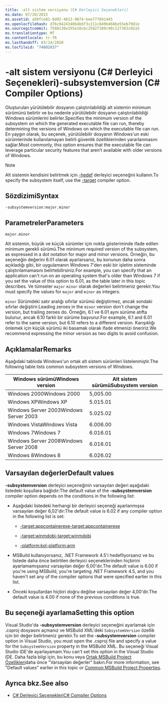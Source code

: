 ```yaml
---
title: -alt sistem versiyonu (C# Derleyici Seçenekleri)
ms.date: 07/20/2015
ms.assetid: a99fce81-9d92-4813-9874-bee777041445
ms.openlocfilehash: d76c9424340b4b6f3c211c849b466be55eb79d1e
ms.sourcegitcommit: 7588136e355e10cbc2582f389c90c127363c02a5
ms.translationtype: MT
ms.contentlocale: tr-TR
ms.lasthandoff: 03/14/2020
ms.locfileid: "74802037"
---
```

# <a name="-subsystemversion-c-compiler-options"></a><span data-ttu-id="24555-102">-alt sistem versiyonu (C# Derleyici Seçenekleri)</span><span class="sxs-lookup"><span data-stu-id="24555-102">-subsystemversion (C# Compiler Options)</span></span>

<span data-ttu-id="24555-103">Oluşturulan yürütülebilir dosyanın çalıştırılabildiği alt sistemin minimum sürümünü belirtir ve bu nedenle yürütülebilir dosyanın çalıştırılabildiği Windows sürümlerini belirler.</span><span class="sxs-lookup"><span data-stu-id="24555-103">Specifies the minimum version of the subsystem on which the generated executable file can run, thereby determining the versions of Windows on which the executable file can run.</span></span> <span data-ttu-id="24555-104">En yaygın olarak, bu seçenek, yürütülebilir dosyanın Windows'un eski sürümlerinde kullanılamayan belirli güvenlik özelliklerinden yararlanmasını sağlar.</span><span class="sxs-lookup"><span data-stu-id="24555-104">Most commonly, this option ensures that the executable file can leverage particular security features that aren’t available with older versions of Windows.</span></span>

> [!NOTE]
> <span data-ttu-id="24555-105">Alt sistemin kendisini belirtmek için [-hedef](./target-compiler-option.md) derleyici seçeneğini kullanın.</span><span class="sxs-lookup"><span data-stu-id="24555-105">To specify the subsystem itself, use the [-target](./target-compiler-option.md) compiler option.</span></span>

## <a name="syntax"></a><span data-ttu-id="24555-106">Sözdizimi</span><span class="sxs-lookup"><span data-stu-id="24555-106">Syntax</span></span>

```console
-subsystemversion:major.minor
```

## <a name="parameters"></a><span data-ttu-id="24555-107">Parametreler</span><span class="sxs-lookup"><span data-stu-id="24555-107">Parameters</span></span>

`major.minor`

<span data-ttu-id="24555-108">Alt sistemin, büyük ve küçük sürümler için nokta gösteriminde ifade edilen minimum gerekli sürümü.</span><span class="sxs-lookup"><span data-stu-id="24555-108">The minimum required version of the subsystem, as expressed in a dot notation for major and minor versions.</span></span> <span data-ttu-id="24555-109">Örneğin, bu seçeneğin değerini 6.01 olarak ayarlarsanız, bu konunun daha sonra açıkladığı gibi, bir uygulamanın Windows 7'den eski bir işletim sisteminde çalıştırılamamasını belirtebilirsiniz.</span><span class="sxs-lookup"><span data-stu-id="24555-109">For example, you can specify that an application can't run on an operating system that's older than Windows 7 if you set the value of this option to 6.01, as the table later in this topic describes.</span></span> <span data-ttu-id="24555-110">Ve tümseler `major` `minor` olarak değerleri belirtmeniz gerekir.</span><span class="sxs-lookup"><span data-stu-id="24555-110">You must specify the values for `major` and `minor` as integers.</span></span>

<span data-ttu-id="24555-111">`minor` Sürümdeki satır aralığı sıfırlar sürümü değiştirmez, ancak sondaki sıfırlar değiştirir.</span><span class="sxs-lookup"><span data-stu-id="24555-111">Leading zeroes in the `minor` version don't change the version, but trailing zeroes do.</span></span> <span data-ttu-id="24555-112">Örneğin, 6.1 ve 6.01 aynı sürüme atıfta bulunur, ancak 6.10 farklı bir sürüme başvurur.</span><span class="sxs-lookup"><span data-stu-id="24555-112">For example, 6.1 and 6.01 refer to the same version, but 6.10 refers to a different version.</span></span> <span data-ttu-id="24555-113">Karışıklığı önlemek için küçük sürümü iki basamak olarak ifade etmenizi öneririz.</span><span class="sxs-lookup"><span data-stu-id="24555-113">We recommend expressing the minor version as two digits to avoid confusion.</span></span>

## <a name="remarks"></a><span data-ttu-id="24555-114">Açıklamalar</span><span class="sxs-lookup"><span data-stu-id="24555-114">Remarks</span></span>

<span data-ttu-id="24555-115">Aşağıdaki tabloda Windows'un ortak alt sistem sürümleri listelenmiştir.</span><span class="sxs-lookup"><span data-stu-id="24555-115">The following table lists common subsystem versions of Windows.</span></span>

|<span data-ttu-id="24555-116">Windows sürümü</span><span class="sxs-lookup"><span data-stu-id="24555-116">Windows version</span></span>|<span data-ttu-id="24555-117">Alt sistem sürümü</span><span class="sxs-lookup"><span data-stu-id="24555-117">Subsystem version</span></span>|
|---------------------|-----------------------|
|<span data-ttu-id="24555-118">Windows 2000</span><span class="sxs-lookup"><span data-stu-id="24555-118">Windows 2000</span></span>|<span data-ttu-id="24555-119">5,00</span><span class="sxs-lookup"><span data-stu-id="24555-119">5.00</span></span>|
|<span data-ttu-id="24555-120">Windows XP</span><span class="sxs-lookup"><span data-stu-id="24555-120">Windows XP</span></span>|<span data-ttu-id="24555-121">5.01</span><span class="sxs-lookup"><span data-stu-id="24555-121">5.01</span></span>|
|<span data-ttu-id="24555-122">Windows Server 2003</span><span class="sxs-lookup"><span data-stu-id="24555-122">Windows Server 2003</span></span>|<span data-ttu-id="24555-123">5.02</span><span class="sxs-lookup"><span data-stu-id="24555-123">5.02</span></span>|
|<span data-ttu-id="24555-124">Windows Vista</span><span class="sxs-lookup"><span data-stu-id="24555-124">Windows Vista</span></span>|<span data-ttu-id="24555-125">6.00</span><span class="sxs-lookup"><span data-stu-id="24555-125">6.00</span></span>|
|<span data-ttu-id="24555-126">Windows 7</span><span class="sxs-lookup"><span data-stu-id="24555-126">Windows 7</span></span>|<span data-ttu-id="24555-127">6.01</span><span class="sxs-lookup"><span data-stu-id="24555-127">6.01</span></span>|
|<span data-ttu-id="24555-128">Windows Server 2008</span><span class="sxs-lookup"><span data-stu-id="24555-128">Windows Server 2008</span></span>|<span data-ttu-id="24555-129">6.01</span><span class="sxs-lookup"><span data-stu-id="24555-129">6.01</span></span>|
|<span data-ttu-id="24555-130">Windows 8</span><span class="sxs-lookup"><span data-stu-id="24555-130">Windows 8</span></span>|<span data-ttu-id="24555-131">6.02</span><span class="sxs-lookup"><span data-stu-id="24555-131">6.02</span></span>|

## <a name="default-values"></a><span data-ttu-id="24555-132">Varsayılan değerler</span><span class="sxs-lookup"><span data-stu-id="24555-132">Default values</span></span>

<span data-ttu-id="24555-133">**-subsystemversion** derleyici seçeneğinin varsayılan değeri aşağıdaki listedeki koşullara bağlıdır:</span><span class="sxs-lookup"><span data-stu-id="24555-133">The default value of the **-subsystemversion** compiler option depends on the conditions in the following list:</span></span>

- <span data-ttu-id="24555-134">Aşağıdaki listedeki herhangi bir derleyici seçeneği ayarlanmışsa varsayılan değer 6,02'dir:</span><span class="sxs-lookup"><span data-stu-id="24555-134">The default value is 6.02 if any compiler option in the following list is set:</span></span>

  - [<span data-ttu-id="24555-135">-target:appcontainerexe</span><span class="sxs-lookup"><span data-stu-id="24555-135">-target:appcontainerexe</span></span>](./target-appcontainerexe-compiler-option.md)

  - [<span data-ttu-id="24555-136">-target:winmdobj</span><span class="sxs-lookup"><span data-stu-id="24555-136">-target:winmdobj</span></span>](./target-winmdobj-compiler-option.md)

  - [<span data-ttu-id="24555-137">-platform:kol</span><span class="sxs-lookup"><span data-stu-id="24555-137">-platform:arm</span></span>](./platform-compiler-option.md)

- <span data-ttu-id="24555-138">MSBuild kullanıyorsanız, .NET Framework 4.5'i hedefliyorsanız ve bu listede daha önce belirtilen derleyici seçeneklerinden hiçbirini ayarlamamışsanız varsayılan değer 6,00'dır.</span><span class="sxs-lookup"><span data-stu-id="24555-138">The default value is 6.00 if you're using MSBuild, you're targeting .NET Framework 4.5, and you haven't set any of the compiler options that were specified earlier in this list.</span></span>

- <span data-ttu-id="24555-139">Önceki koşullardan hiçbiri doğru değilse varsayılan değer 4,00'dir.</span><span class="sxs-lookup"><span data-stu-id="24555-139">The default value is 4.00 if none of the previous conditions is true.</span></span>

## <a name="setting-this-option"></a><span data-ttu-id="24555-140">Bu seçeneği ayarlama</span><span class="sxs-lookup"><span data-stu-id="24555-140">Setting this option</span></span>

<span data-ttu-id="24555-141">Visual Studio'da **-subsystemversion** derleyici seçeneğini ayarlamak için .csproj dosyasını açmanız ve MSBuild XML'deki `SubsystemVersion` özellik için bir değer belirtmeniz gerekir.</span><span class="sxs-lookup"><span data-stu-id="24555-141">To set the **-subsystemversion** compiler option in Visual Studio, you must open the .csproj file and specify a value for the `SubsystemVersion` property in the MSBuild XML.</span></span> <span data-ttu-id="24555-142">Bu seçeneği Visual Studio IDE'de ayarlayamam.</span><span class="sxs-lookup"><span data-stu-id="24555-142">You can't set this option in the Visual Studio IDE.</span></span> <span data-ttu-id="24555-143">Daha fazla bilgi için, bu konu veya [Ortak MSBuild Project Özellikleri](/visualstudio/msbuild/common-msbuild-project-properties)daha önce "Varsayılan değerler" bakın.</span><span class="sxs-lookup"><span data-stu-id="24555-143">For more information, see "Default values" earlier in this topic or [Common MSBuild Project Properties](/visualstudio/msbuild/common-msbuild-project-properties).</span></span>

## <a name="see-also"></a><span data-ttu-id="24555-144">Ayrıca bkz.</span><span class="sxs-lookup"><span data-stu-id="24555-144">See also</span></span>

- [<span data-ttu-id="24555-145">C# Derleyici Seçenekleri</span><span class="sxs-lookup"><span data-stu-id="24555-145">C# Compiler Options</span></span>](./index.md)
